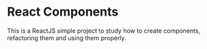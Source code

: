 # React Components

This is a ReactJS simple project to study how to create components, refactoring them and using them properly.
